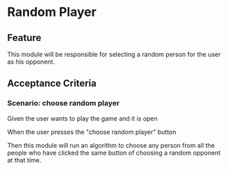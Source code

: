 # Random Player

## Feature

This module will be responsible for selecting a random
person for the user as his opponent.

## Acceptance Criteria

### Scenario: choose random player

Given the user wants to play the game and it is open

When the user presses the "choose random player" button

Then this module will run an algorithm to choose any
person from all the people who have clicked the
same button of choosing a random opponent at that time.
